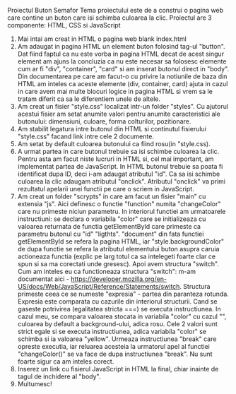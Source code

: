 Proiectul Buton Semafor 
Tema proiectului este de a construi o pagina web care contine un buton care isi schimba culoarea la clic.
Proiectul are 3 componente: HTML, CSS si JavaScript
1) Mai intai am creat in HTML o pagina web blank index.html
2) Am adaugat in pagina HTML un element buton folosind tag-ul "button". Dat fiind faptul ca nu este vorba in pagina HTML decat de acest singur element am ajuns la concluzia ca nu este necesar sa folosesc elemente cum ar fi "div", "container", "card" si am inserat butonul direct in "body". Din documentarea pe care am facut-o cu privire la notiunile de baza din HTML am inteles ca aceste elemente (div, container, card) ajuta in cazul in care avem mai multe blocuri logice in pagina HTML si vrem sa le tratam diferit ca sa le diferentiem unele de altele. 
3) Am creat un fisier "style.css" localizat intr-un folder "styles". Cu ajutorul acestui fisier am setat anumite valori pentru anumite caracteristici ale butonului: dimensiuni, culoare, forma colturilor, pozitionare.
4) Am stabilit legatura intre butonul din HTML si continutul fisierului "style.css" facand link intre cele 2 documente.
5) Am setat by default culoarea butonului ca fiind rosu(in "style.css).
6) A urmat partea in care butonul trebuie sa isi schimbe culoarea la clic. Pentru asta am facut niste lucruri in HTML si, cel mai important, am implementat partea de JavaScript. In HTML butonul trebuie sa poata fi identificat dupa ID, deci i-am adaugat atributul "id". Ca sa isi schimbe culoarea la clic adaugam atributul "onclick". Atributul "onclick" va primi rezultatul apelarii unei functii pe care o scriem in JavaScript.
7) Am creat un folder "scrypts" in care am facut un fisier "main" cu extensia "js". Aici definesc o functie "function" numita "changeColor" care nu primeste niciun parametru. In interiorul functiei am urmatoarele instructiuni: se declara o variabila "color" care se initializeaza cu valoarea returnata de functia getElementById care primeste ca parametru butonul cu "id" "ligthts". "document" din fata functiei getElementById se refera la pagina HTML, iar "style.backgroundColor" de dupa functie se refera la atributul elementului buton asupra caruia actioneaza functia (explic pe larg totul ca sa intelegeti foarte clar ce spun si sa ma corectati unde gresesc). Apoi avem structura "switch". Cum am inteles eu ca functioneaza structura "switch": m-am documentat aici - https://developer.mozilla.org/en-US/docs/Web/JavaScript/Reference/Statements/switch. Structura primeste ceea ce se numeste "expresia" - partea din paranteza rotunda. Expresia este comparata cu cazurile din interiorul structurii. Cand se gaseste potrivirea (egalitatea stricta ===) se executa instructiunea. In cazul meu, se compara valoarea stocata in variabila "color" cu cazul "", culoarea by default a background-ului, adica rosu. Cele 2 valori sunt strict egale si se executa instructiunea, adica variabila "color" se schimba si ia valoarea "yellow". Urmeaza instructiunea "break" care opreste executia, iar reluarea acesteia la urmatorul apel al functiei "changeColor()" se va face de dupa instructiunea "break". Nu sunt foarte sigur ca am inteles corect. 
8) Inserez un link cu fisierul JavaScript in HTML la final, chiar inainte de tagul de inchidere al "body". 
9) Multumesc! 
